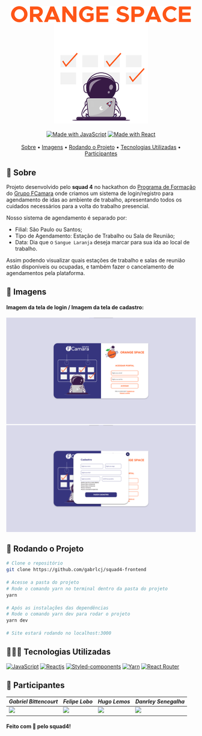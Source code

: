 <div align='center'>
  <img src='src/assets/BrandName.svg'>
</div>

<div align='center'>
  <img src='src/assets/AstronautCalendar.svg' width=250>
</div>

<br/>

<div align='center'>
  <a href="https://www.javascript.com/"><img src="https://img.shields.io/badge/Made_with-JavaScript-orange?logo=javascript&logoColor=yellow" alt="Made with JavaScript"></a>
  <a href="https://www.npmjs.com/package/react"><img src="https://img.shields.io/badge/React-17-orange?logo=react&logoColor=blue" alt="Made with React"></a>
</div>

<br />

<div align='center'>
  <a href="#-sobre">Sobre</a> •
  <a href="#-imagens">Imagens</a> •
  <a href="#rodando-o-projeto">Rodando o Projeto</a> •
  <a href="#-tecnologias-utilizadas">Tecnologias Utilizadas</a> •
  <a href="#-participantes">Participantes</a>
</div>

## 📝 Sobre
Projeto desenvolvido pelo **squad 4** no hackathon do [Programa de Formação](https://digital.fcamara.com.br/programadeformacao) do [Grupo FCamara](https://www.fcamara.com.br/) onde criamos um sistema de login/registro para agendamento de idas ao ambiente de trabalho, apresentando todos os cuidados necessários para a volta do trabalho presencial.

Nosso sistema de agendamento é separado por: 
  - Filial: São Paulo ou Santos;
  - Tipo de Agendamento: Estação de Trabalho ou Sala de Reunião; 
  - Data: Dia que o ```Sangue Laranja``` deseja marcar para sua ida ao local de trabalho.
  
Assim podendo visualizar quais estações de trabalho e salas de reunião estão disponiveis ou ocupadas, e também fazer o cancelamento de agendamentos pela plataforma.

## 📸 Imagens
#### Imagem da tela de login / Imagem da tela de cadastro:
<div align='center'>
  <img src='.github/LoginPageOS.png' width=545>
  <img src='.github/RegisterPageOS.png' width=545>
</div>

## 📂 Rodando o Projeto
```bash
# Clone o repositório
git clone https://github.com/gabrlcj/squad4-frontend

# Acesse a pasta do projeto 
# Rode o comando yarn no terminal dentro da pasta do projeto
yarn

# Após as instalações das dependências
# Rode o comando yarn dev para rodar o projeto
yarn dev

# Site estará rodando no localhost:3000
```

## 👨🏽‍💻 Tecnologias Utilizadas
<a href="https://"><img src="https://img.shields.io/static/v1?label=&message=JavaScript&color=%2332323240&style=for-the-badge&logo=JavaScript" alt="JavaScript"></a>
<a href="https://"><img src="https://img.shields.io/static/v1?label=&message=Reactjs&color=%2332323240&style=for-the-badge&logo=React" alt="Reactjs"></a>
<a href="https://"><img src="https://img.shields.io/static/v1?label=&message=Styled-components&color=%2332323240&style=for-the-badge&logo=styled-components" alt="Styled-components"></a>
<a href="https://"><img src="https://img.shields.io/static/v1?label=&message=Yarn&color=%2332323240&style=for-the-badge&logo=Yarn" alt="Yarn"></a>
<a href="https://"><img src="https://img.shields.io/static/v1?label=&message=React+Router&color=%2332323240&style=for-the-badge&logo=React+Router" alt="React Router"></a>

## 👤 Participantes
|_Gabriel Bittencourt_|_Felipe Lobo_|_Hugo Lemos_|_Danrley Senegalha_|
|---|---|---|---|
|<img src="https://github.com/gabrlcj.png" width="140">|<img src="https://github.com/felipeblobo.png" width="140">|<img src="https://github.com/hirogawa.png" width="140">|<img src="https://github.com/dansenpir.png" width="140">

#### Feito com 🧡 pelo squad4!